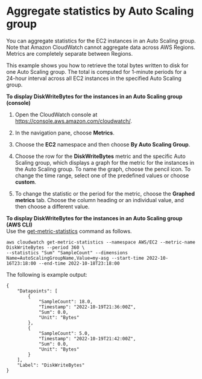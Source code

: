# Aggregate statistics by Auto Scaling group<a name="GetMetricAutoScalingGroup"></a>

You can aggregate statistics for the EC2 instances in an Auto Scaling group\. Note that Amazon CloudWatch cannot aggregate data across AWS Regions\. Metrics are completely separate between Regions\.

This example shows you how to retrieve the total bytes written to disk for one Auto Scaling group\. The total is computed for 1\-minute periods for a 24\-hour interval across all EC2 instances in the specified Auto Scaling group\.

**To display DiskWriteBytes for the instances in an Auto Scaling group \(console\)**

1. Open the CloudWatch console at [https://console\.aws\.amazon\.com/cloudwatch/](https://console.aws.amazon.com/cloudwatch/)\.

1. In the navigation pane, choose **Metrics**\.

1. Choose the **EC2** namespace and then choose **By Auto Scaling Group**\.

1. Choose the row for the **DiskWriteBytes** metric and the specific Auto Scaling group, which displays a graph for the metric for the instances in the Auto Scaling group\. To name the graph, choose the pencil icon\. To change the time range, select one of the predefined values or choose **custom**\.

1. To change the statistic or the period for the metric, choose the **Graphed metrics** tab\. Choose the column heading or an individual value, and then choose a different value\.

**To display DiskWriteBytes for the instances in an Auto Scaling group \(AWS CLI\)**  
Use the [get\-metric\-statistics](https://docs.aws.amazon.com/cli/latest/reference/cloudwatch/get-metric-statistics.html) command as follows\.

```
aws cloudwatch get-metric-statistics --namespace AWS/EC2 --metric-name DiskWriteBytes --period 360 \
--statistics "Sum" "SampleCount" --dimensions Name=AutoScalingGroupName,Value=my-asg --start-time 2022-10-16T23:18:00 --end-time 2022-10-18T23:18:00
```

The following is example output:

```
{
    "Datapoints": [
        {
            "SampleCount": 18.0, 
            "Timestamp": "2022-10-19T21:36:00Z", 
            "Sum": 0.0, 
            "Unit": "Bytes"
        }, 
        {
            "SampleCount": 5.0, 
            "Timestamp": "2022-10-19T21:42:00Z", 
            "Sum": 0.0, 
            "Unit": "Bytes"
        }
    ], 
    "Label": "DiskWriteBytes"
}
```